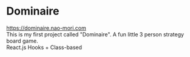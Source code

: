 # Dominaire
https://dominaire.nao-mori.com
<br/>
This is my first project called "Dominaire".
A fun little 3 person strategy board game.
<br/>
React.js Hooks + Class-based
